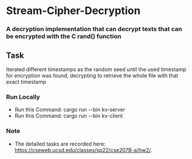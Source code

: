 # Stream-Cipher-Decryption

### A decryption implementation that can decrypt texts that can be encrypted with the C rand() function

## Task
Iterated different timestamps as the random seed until the used timestamp for encryption was found, decrypting to retrieve the whole file with that exact timestamp

### Run Locally
* Run this Command: cargo run --bin kv-server
* Run this Command: cargo run --bin kv-client

### Note
* The detailed tasks are recorded here: https://cseweb.ucsd.edu/classes/sp22/cse207B-a/hw2/.
